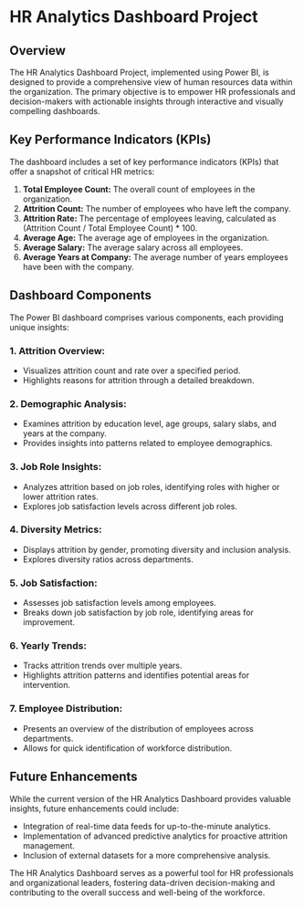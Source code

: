 # HR Analytics Dashboard Project

## Overview

The HR Analytics Dashboard Project, implemented using Power BI, is designed to provide a comprehensive view of human resources data within the organization. The primary objective is to empower HR professionals and decision-makers with actionable insights through interactive and visually compelling dashboards.

## Key Performance Indicators (KPIs)

The dashboard includes a set of key performance indicators (KPIs) that offer a snapshot of critical HR metrics:

1. **Total Employee Count:** The overall count of employees in the organization.
2. **Attrition Count:** The number of employees who have left the company.
3. **Attrition Rate:** The percentage of employees leaving, calculated as (Attrition Count / Total Employee Count) * 100.
4. **Average Age:** The average age of employees in the organization.
5. **Average Salary:** The average salary across all employees.
6. **Average Years at Company:** The average number of years employees have been with the company.

## Dashboard Components

The Power BI dashboard comprises various components, each providing unique insights:

### 1. **Attrition Overview:**
   - Visualizes attrition count and rate over a specified period.
   - Highlights reasons for attrition through a detailed breakdown.

### 2. **Demographic Analysis:**
   - Examines attrition by education level, age groups, salary slabs, and years at the company.
   - Provides insights into patterns related to employee demographics.

### 3. **Job Role Insights:**
   - Analyzes attrition based on job roles, identifying roles with higher or lower attrition rates.
   - Explores job satisfaction levels across different job roles.

### 4. **Diversity Metrics:**
   - Displays attrition by gender, promoting diversity and inclusion analysis.
   - Explores diversity ratios across departments.

### 5. **Job Satisfaction:**
   - Assesses job satisfaction levels among employees.
   - Breaks down job satisfaction by job role, identifying areas for improvement.

### 6. **Yearly Trends:**
   - Tracks attrition trends over multiple years.
   - Highlights attrition patterns and identifies potential areas for intervention.

### 7. **Employee Distribution:**
   - Presents an overview of the distribution of employees across departments.
   - Allows for quick identification of workforce distribution.

## Future Enhancements

While the current version of the HR Analytics Dashboard provides valuable insights, future enhancements could include:

- Integration of real-time data feeds for up-to-the-minute analytics.
- Implementation of advanced predictive analytics for proactive attrition management.
- Inclusion of external datasets for a more comprehensive analysis.

The HR Analytics Dashboard serves as a powerful tool for HR professionals and organizational leaders, fostering data-driven decision-making and contributing to the overall success and well-being of the workforce.
